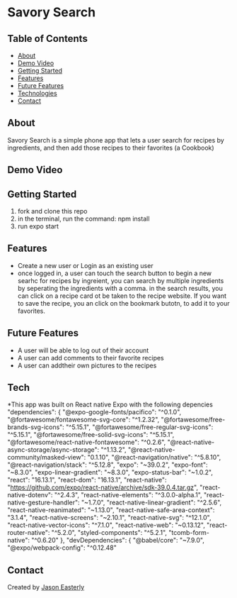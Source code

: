 # Savory Search


## Table of Contents

* [About](#about) 
* [Demo Video](#demo_video)
* [Getting Started](#getting_started)             
* [Features](#features)
* [Future Features](#future-features)
* [Technologies](#technilogies)
* [Contact](#contact)


## About

Savory Search is a simple phone app that lets a user search for recipes by ingredients, and then add those recipes to their favorites (a Cookbook)

## Demo Video



## Getting Started
 
 1. fork and clone this repo
 2. in the terminal, run the command: npm install
 3. run expo start

## Features

* Create a new user or Login as an existing user
* once logged in, a user can touch the search button to begin a new searhc for recipes by ingreient, you can search by multiple ingredients by seperating the ingredients with a comma.
in the search results, you can click on a recipe card ot be taken to the recipe website. If you want to save the recipe, you an click on the bookmark butotn, to add it to your favorites. 

## Future Features

* A user will be able to log out of their account
* A user can add comments to their favorite recipes
* A user can addtheir own pictures to the recipes

## Tech
*This app was built on React native Expo with the following depencies
 "dependencies": {
    "@expo-google-fonts/pacifico": "^0.1.0",
    "@fortawesome/fontawesome-svg-core": "^1.2.32",
    "@fortawesome/free-brands-svg-icons": "^5.15.1",
    "@fortawesome/free-regular-svg-icons": "^5.15.1",
    "@fortawesome/free-solid-svg-icons": "^5.15.1",
    "@fortawesome/react-native-fontawesome": "^0.2.6",
    "@react-native-async-storage/async-storage": "^1.13.2",
    "@react-native-community/masked-view": "0.1.10",
    "@react-navigation/native": "^5.8.10",
    "@react-navigation/stack": "^5.12.8",
    "expo": "~39.0.2",
    "expo-font": "~8.3.0",
    "expo-linear-gradient": "~8.3.0",
    "expo-status-bar": "~1.0.2",
    "react": "16.13.1",
    "react-dom": "16.13.1",
    "react-native": "https://github.com/expo/react-native/archive/sdk-39.0.4.tar.gz",
    "react-native-dotenv": "^2.4.3",
    "react-native-elements": "^3.0.0-alpha.1",
    "react-native-gesture-handler": "~1.7.0",
    "react-native-linear-gradient": "^2.5.6",
    "react-native-reanimated": "~1.13.0",
    "react-native-safe-area-context": "3.1.4",
    "react-native-screens": "~2.10.1",
    "react-native-svg": "^12.1.0",
    "react-native-vector-icons": "^7.1.0",
    "react-native-web": "~0.13.12",
    "react-router-native": "^5.2.0",
    "styled-components": "^5.2.1",
    "tcomb-form-native": "^0.6.20"
  },
  "devDependencies": {
    "@babel/core": "~7.9.0",
    "@expo/webpack-config": "^0.12.48"

## Contact

Created by [Jason Easterly](https://www.linkedin.com/in/jason-e-72522990/)





